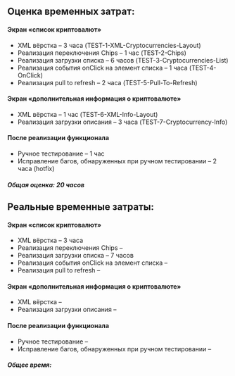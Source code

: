 ## Оценка временных затрат:

#### Экран «список криптовалют»
* XML вёрстка – 3 часа (TEST-1-XML-Cryptocurrencies-Layout)
* Реализация переключения Chips – 1 час (TEST-2-Chips)
* Реализация загрузки списка – 6 часов (TEST-3-Cryptocurrencies-List)
* Реализация события onClick на элемент списка – 1 часа (TEST-4-OnClick)
* Реализация pull to refresh – 2 часа (TEST-5-Pull-To-Refresh)

#### Экран «дополнительная информация о криптовалюте»
* XML вёрстка – 1 час (TEST-6-XML-Info-Layout)
* Реализация загрузки описания – 3 часа (TEST-7-Cryptocurrency-Info)

#### После реализации функционала
* Ручное тестирование – 1 час
* Исправление багов, обнаруженных при ручном тестировании – 2 часа (hotfix)

##### Общая оценка: 20 часов

## Реальные временные затраты:

#### Экран «список криптовалют»
* XML вёрстка – 3 часа
* Реализация переключения Chips – 
* Реализация загрузки списка – 7 часов
* Реализация события onClick на элемент списка – 
* Реализация pull to refresh – 

#### Экран «дополнительная информация о криптовалюте»
* XML вёрстка – 
* Реализация загрузки описания – 

#### После реализации функционала
* Ручное тестирование – 
* Исправление багов, обнаруженных при ручном тестировании – 

##### Общее время: 
